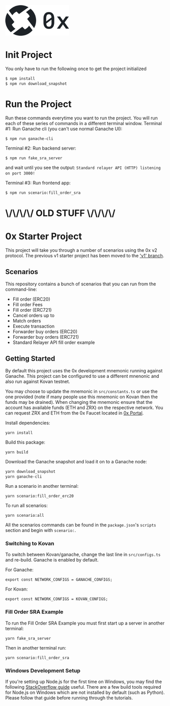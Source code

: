 <img src="https://github.com/0xProject/branding/blob/master/0x_Black_CMYK.png" width="200px" >

# Init Project
You only have to run the following once to get the project initialized
```console
$ npm install
$ npm run download_snapshot
```

# Run the Project
Run these commands everytime you want to run the project.  You will run each of these series of commands in a different terminal window.
Terminal #1: Run Ganache cli (you can't use normal Ganache UI):
```console
$ npm run ganache-cli
```

Terminal #2: Run backend server:
```console
$ npm run fake_sra_server
```
and wait until you see the output: `Standard relayer API (HTTP) listening on port 3000!`

Terminal #3: Run frontend app:
```console
$ npm run scenario:fill_order_sra
```

# \\/\\/\\/\\/ OLD STUFF \\/\\/\\/\\/
# 0x Starter Project

This project will take you through a number of scenarios using the 0x v2 protocol.
The previous v1 starter project has been moved to the ['v1' branch](https://github.com/0xProject/0x-starter-project/tree/v1).

## Scenarios

This repository contains a bunch of scenarios that you can run from the command-line:

-   Fill order (ERC20)
-   Fill order Fees
-   Fill order (ERC721)
-   Cancel orders up to
-   Match orders
-   Execute transaction
-   Forwarder buy orders (ERC20)
-   Forwarder buy orders (ERC721)
-   Standard Relayer API fill order example

## Getting Started

By default this project uses the 0x development mnemonic running against Ganache. This project can be configured to use a different mnenonic and also run against Kovan testnet.

You may choose to update the mnemonic in `src/constants.ts` or use the one provided (note if many people use this mnemonic on Kovan then the funds may be drained). When changing the mnemonic ensure that the account has available funds (ETH and ZRX) on the respective network. You can request ZRX and ETH from the 0x Faucet located in [0x Portal](https://0xproject.com/portal/account).

Install dependencies:

```
yarn install
```

Build this package:

```
yarn build
```

Download the Ganache snapshot and load it on to a Ganache node:

```
yarn download_snapshot
yarn ganache-cli
```

Run a scenario in another terminal:

```
yarn scenario:fill_order_erc20
```

To run all scenarios:

```
yarn scenario:all
```

All the scenarios commands can be found in the `package.json`'s `scripts` section and begin with `scenario:`.

### Switching to Kovan

To switch between Kovan/ganache, change the last line in `src/configs.ts` and re-build. Ganache is enabled by default.

For Ganache:

```
export const NETWORK_CONFIGS = GANACHE_CONFIGS;
```

For Kovan:

```
export const NETWORK_CONFIGS = KOVAN_CONFIGS;
```

### Fill Order SRA Example

To run the Fill Order SRA Example you must first start up a server in another terminal:

```
yarn fake_sra_server
```

Then in another terminal run:

```
yarn scenario:fill_order_sra
```

### Windows Development Setup

If you're setting up Node.js for the first time on Windows, you may find the following [StackOverflow guide](https://stackoverflow.com/questions/15126050/running-python-on-windows-for-node-js-dependencies/39648550#39648550) useful. There are a few build tools required for Node.js on Windows which are not installed by default (such as Python). Please follow that guide before running through the tutorials.
